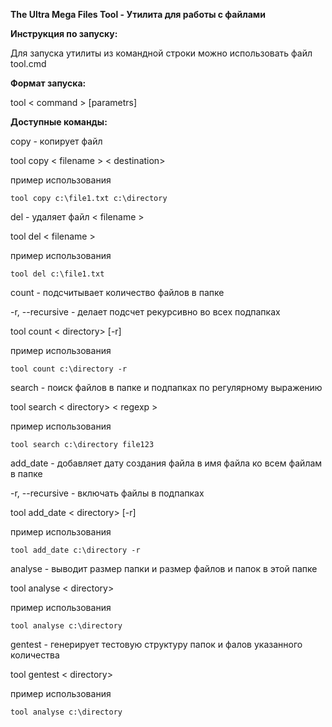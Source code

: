 **The Ultra Mega Files Tool - Утилита для работы с файлами**

**Инструкция по запуску:**

Для запуска утилиты из командной строки можно использовать файл tool.cmd

**Формат запуска:**

tool < command > [parametrs]

**Доступные команды:**

copy - копирует файл

tool copy < filename > < destination>

пример использования

    tool copy c:\file1.txt c:\directory

del - удаляет файл < filename >

tool del < filename >

пример использования

    tool del c:\file1.txt

count - подсчитывает количество файлов в папке

-r, --recursive - делает подсчет рекурсивно во всех подпапках

tool count < directory> [-r]

пример использования

    tool count c:\directory -r

search - поиск файлов в папке и подпапках по регулярному выражению

tool search < directory> < regexp >

пример использования


    tool search c:\directory file123

add_date - добавляет дату создания файла в имя файла ко всем файлам в папке

-r, --recursive - включать файлы в подпапках

tool add_date < directory> [-r]

пример использования

    tool add_date c:\directory -r

analyse - выводит размер папки и размер файлов и папок в этой папке

tool analyse < directory>

пример использования

    tool analyse c:\directory

gentest - генерирует тестовую структуру папок и фалов указанного количества

tool gentest < directory>

пример использования

    tool analyse c:\directory

